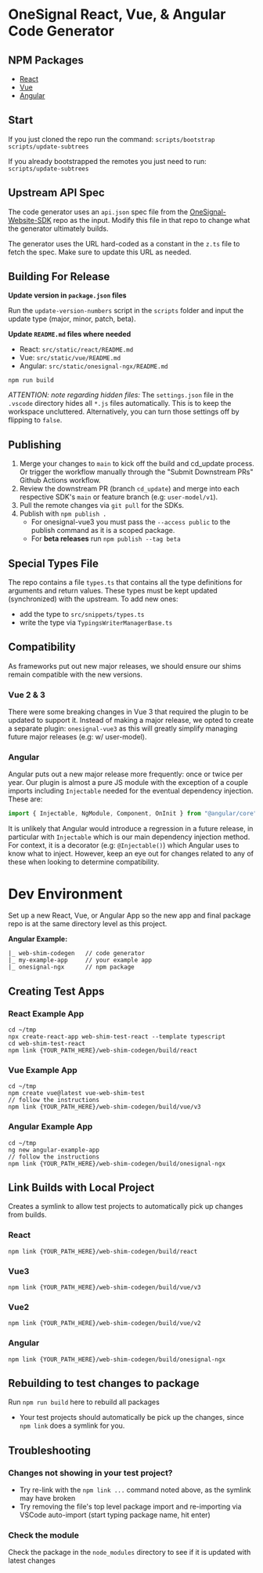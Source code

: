 # OneSignal React, Vue, & Angular Code Generator

## NPM Packages

- [React](https://github.com/OneSignal/react-onesignal)
- [Vue](https://github.com/OneSignal/onesignal-vue)
- [Angular](https://github.com/OneSignal/onesignal-ngx)

## Start

If you just cloned the repo run the command:
`scripts/bootstrap`
`scripts/update-subtrees`

If you already bootstrapped the remotes you just need to run:
`scripts/update-subtrees`

## Upstream API Spec

The code generator uses an `api.json` spec file from the [OneSignal-Website-SDK](https://github.com/OneSignal/OneSignal-Website-SDK) repo as the input. Modify this file in that repo to change what the generator ultimately builds.

The generator uses the URL hard-coded as a constant in the `z.ts` file to fetch the spec. Make sure to update this URL as needed.

## Building For Release

**Update version in `package.json` files**

Run the `update-version-numbers` script in the `scripts` folder and input the update type (major, minor, patch, beta).

**Update `README.md` files where needed**

- React: `src/static/react/README.md`
- Vue: `src/static/vue/README.md`
- Angular: `src/static/onesignal-ngx/README.md`

```
npm run build
```

_ATTENTION: note regarding hidden files:_
The `settings.json` file in the `.vscode` directory hides all `*.js` files automatically. This is to keep the workspace uncluttered. Alternatively, you can turn those settings off by flipping to `false`.

## Publishing

1. Merge your changes to `main` to kick off the build and cd_update process. Or trigger the workflow manually through the "Submit Downstream PRs" Github Actions workflow.
2. Review the downstream PR (branch `cd_update`) and merge into each respective SDK's `main` or feature branch (e.g: `user-model/v1`).
3. Pull the remote changes via `git pull` for the SDKs.
4. Publish with `npm publish .`
   - For onesignal-vue3 you must pass the `--access public` to the publish command as it is a scoped package.
   - For **beta releases** run `npm publish --tag beta`

## Special Types File

The repo contains a file `types.ts` that contains all the type definitions for arguments and return values. These types must be kept updated (synchronized) with the upstream. To add new ones:

- add the type to `src/snippets/types.ts`
- write the type via `TypingsWriterManagerBase.ts`

## Compatibility

As frameworks put out new major releases, we should ensure our shims remain compatible with the new versions.

### Vue 2 & 3

There were some breaking changes in Vue 3 that required the plugin to be updated to support it. Instead of making a major release, we opted to create a separate plugin: `onesignal-vue3` as this will greatly simplify managing future major releases (e.g: w/ user-model).

### Angular

Angular puts out a new major release more frequently: once or twice per year. Our plugin is almost a pure JS module with the exception of a couple imports including `Injectable` needed for the eventual dependency injection. These are:

```js
import { Injectable, NgModule, Component, OnInit } from "@angular/core";
```

It is unlikely that Angular would introduce a regression in a future release, in particular with `Injectable` which is our main dependency injection method. For context, it is a decorator (e.g: `@Injectable()`) which Angular uses to know what to inject. However, keep an eye out for changes related to any of these when looking to determine compatibility.

# Dev Environment

Set up a new React, Vue, or Angular App so the new app and final package repo is at the same directory level as this project.

**Angular Example:**

```
|_ web-shim-codegen   // code generator
|_ my-example-app     // your example app
|_ onesignal-ngx      // npm package
```

## Creating Test Apps

### React Example App

```
cd ~/tmp
npx create-react-app web-shim-test-react --template typescript
cd web-shim-test-react
npm link {YOUR_PATH_HERE}/web-shim-codegen/build/react
```

### Vue Example App

```
cd ~/tmp
npm create vue@latest vue-web-shim-test
// follow the instructions
npm link {YOUR_PATH_HERE}/web-shim-codegen/build/vue/v3
```

### Angular Example App

```
cd ~/tmp
ng new angular-example-app
// follow the instructions
npm link {YOUR_PATH_HERE}/web-shim-codegen/build/onesignal-ngx
```

## Link Builds with Local Project

Creates a symlink to allow test projects to automatically pick up changes from builds.

### React

`npm link {YOUR_PATH_HERE}/web-shim-codegen/build/react`

### Vue3

`npm link {YOUR_PATH_HERE}/web-shim-codegen/build/vue/v3`

### Vue2

`npm link {YOUR_PATH_HERE}/web-shim-codegen/build/vue/v2`

### Angular

`npm link {YOUR_PATH_HERE}/web-shim-codegen/build/onesignal-ngx`

## Rebuilding to test changes to package

Run `npm run build` here to rebuild all packages

- Your test projects should automatically be pick up the changes, since `npm link` does a symlink for you.

## Troubleshooting

### Changes not showing in your test project?

- Try re-link with the `npm link ...` command noted above, as the symlink may have broken
- Try removing the file's top level package import and re-importing via VSCode auto-import (start typing package name, hit enter)

### Check the module

Check the package in the `node_modules` directory to see if it is updated with latest changes
